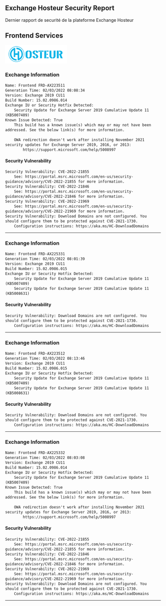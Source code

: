 ## Exchange Hosteur Security Report
Dernier rapport de securité de la plateforme Exchange Hosteur

## Frontend Services
![logo](img/logo-hosteur_2021.png)

### Exchange Information
	Name: Frontend FRD-AX223511
	Generation Time: 02/03/2022 08:08:34
	Version: Exchange 2019 CU11
	Build Number: 15.02.0986.014
	Exchange IU or Security Hotfix Detected: 
		Security Update for Exchange Server 2019 Cumulative Update 11 (KB5007409)
	Known Issue Detected: True
		This build has a known issue(s) which may or may not have been addressed. See the below link(s) for more information.

		OWA redirection doesn't work after installing November 2021 security updates for Exchange Server 2019, 2016, or 2013:
			https://support.microsoft.com/help/5008997

#### Security Vulnerability
	Security Vulnerability: CVE-2022-21855
		See: https://portal.msrc.microsoft.com/en-us/security-guidance/advisory/CVE-2022-21855 for more information.
	Security Vulnerability: CVE-2022-21846
		See: https://portal.msrc.microsoft.com/en-us/security-guidance/advisory/CVE-2022-21846 for more information.
	Security Vulnerability: CVE-2022-21969
		See: https://portal.msrc.microsoft.com/en-us/security-guidance/advisory/CVE-2022-21969 for more information.
	Security Vulnerability: Download Domains are not configured. You should configure them to be protected against CVE-2021-1730.
		Configuration instructions: https://aka.ms/HC-DownloadDomains

---
### Exchange Information
	Name: Frontend FRD-AX225331
	Generation Time: 02/03/2022 08:01:39
	Version: Exchange 2019 CU11
	Build Number: 15.02.0986.015
	Exchange IU or Security Hotfix Detected: 
		Security Update for Exchange Server 2019 Cumulative Update 11 (KB5007409)
		Security Update for Exchange Server 2019 Cumulative Update 11 (KB5008631)

#### Security Vulnerability
	Security Vulnerability: Download Domains are not configured. You should configure them to be protected against CVE-2021-1730.
		Configuration instructions: https://aka.ms/HC-DownloadDomains

---
### Exchange Information
	Name: Frontend FRD-AX223512
	Generation Time: 02/03/2022 08:13:46
	Version: Exchange 2019 CU11
	Build Number: 15.02.0986.015
	Exchange IU or Security Hotfix Detected: 
		Security Update for Exchange Server 2019 Cumulative Update 11 (KB5007409)
		Security Update for Exchange Server 2019 Cumulative Update 11 (KB5008631)

#### Security Vulnerability
	Security Vulnerability: Download Domains are not configured. You should configure them to be protected against CVE-2021-1730.
		Configuration instructions: https://aka.ms/HC-DownloadDomains

---
### Exchange Information
	Name: Frontend FRD-AX225332
	Generation Time: 02/03/2022 08:03:08
	Version: Exchange 2019 CU11
	Build Number: 15.02.0986.014
	Exchange IU or Security Hotfix Detected: 
		Security Update for Exchange Server 2019 Cumulative Update 11 (KB5007409)
	Known Issue Detected: True
		This build has a known issue(s) which may or may not have been addressed. See the below link(s) for more information.

		OWA redirection doesn't work after installing November 2021 security updates for Exchange Server 2019, 2016, or 2013:
			https://support.microsoft.com/help/5008997

#### Security Vulnerability
	Security Vulnerability: CVE-2022-21855
		See: https://portal.msrc.microsoft.com/en-us/security-guidance/advisory/CVE-2022-21855 for more information.
	Security Vulnerability: CVE-2022-21846
		See: https://portal.msrc.microsoft.com/en-us/security-guidance/advisory/CVE-2022-21846 for more information.
	Security Vulnerability: CVE-2022-21969
		See: https://portal.msrc.microsoft.com/en-us/security-guidance/advisory/CVE-2022-21969 for more information.
	Security Vulnerability: Download Domains are not configured. You should configure them to be protected against CVE-2021-1730.
		Configuration instructions: https://aka.ms/HC-DownloadDomains

---
